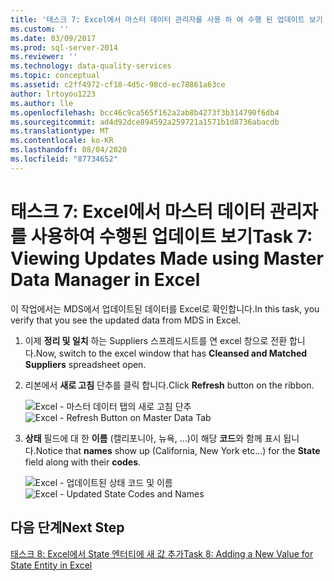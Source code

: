 ```yaml
---
title: '태스크 7: Excel에서 마스터 데이터 관리자를 사용 하 여 수행 된 업데이트 보기 | Microsoft Docs'
ms.custom: ''
ms.date: 03/09/2017
ms.prod: sql-server-2014
ms.reviewer: ''
ms.technology: data-quality-services
ms.topic: conceptual
ms.assetid: c2ff4972-cf18-4d5c-98cd-ec78861a63ce
author: lrtoyou1223
ms.author: lle
ms.openlocfilehash: bcc46c9ca565f162a2ab8b4273f3b314790f6db4
ms.sourcegitcommit: ad4d92dce894592a259721a1571b1d8736abacdb
ms.translationtype: MT
ms.contentlocale: ko-KR
ms.lasthandoff: 08/04/2020
ms.locfileid: "87734652"
---
```

# <a name="task-7-viewing-updates-made-using-master-data-manager-in-excel"></a><span data-ttu-id="0f748-102">태스크 7: Excel에서 마스터 데이터 관리자를 사용하여 수행된 업데이트 보기</span><span class="sxs-lookup"><span data-stu-id="0f748-102">Task 7: Viewing Updates Made using Master Data Manager in Excel</span></span>
  <span data-ttu-id="0f748-103">이 작업에서는 MDS에서 업데이트된 데이터를 Excel로 확인합니다.</span><span class="sxs-lookup"><span data-stu-id="0f748-103">In this task, you verify that you see the updated data from MDS in Excel.</span></span>

1.  <span data-ttu-id="0f748-104">이제 **정리 및 일치** 하는 Suppliers 스프레드시트를 연 excel 창으로 전환 합니다.</span><span class="sxs-lookup"><span data-stu-id="0f748-104">Now, switch to the excel window that has **Cleansed and Matched Suppliers** spreadsheet open.</span></span>

2.  <span data-ttu-id="0f748-105">리본에서 **새로 고침** 단추를 클릭 합니다.</span><span class="sxs-lookup"><span data-stu-id="0f748-105">Click **Refresh** button on the ribbon.</span></span>

     <span data-ttu-id="0f748-106">![Excel - 마스터 데이터 탭의 새로 고침 단추](../../2014/tutorials/media/et-viewupdatesmadeusingmdminexcel-01.jpg "Excel - 마스터 데이터 탭의 새로 고침 단추")</span><span class="sxs-lookup"><span data-stu-id="0f748-106">![Excel - Refresh Button on Master Data Tab](../../2014/tutorials/media/et-viewupdatesmadeusingmdminexcel-01.jpg "Excel - Refresh Button on Master Data Tab")</span></span>

3.  <span data-ttu-id="0f748-107">**상태** 필드에 대 한 **이름** (캘리포니아, 뉴욕, ...)이 해당 **코드**와 함께 표시 됩니다.</span><span class="sxs-lookup"><span data-stu-id="0f748-107">Notice that **names** show up (California, New York etc...) for the **State** field along with their **codes**.</span></span>

     <span data-ttu-id="0f748-108">![Excel - 업데이트된 상태 코드 및 이름](../../2014/tutorials/media/et-viewupdatesmadeusingmdminexcel-02.jpg "Excel - 업데이트된 상태 코드 및 이름")</span><span class="sxs-lookup"><span data-stu-id="0f748-108">![Excel - Updated State Codes and Names](../../2014/tutorials/media/et-viewupdatesmadeusingmdminexcel-02.jpg "Excel - Updated State Codes and Names")</span></span>

## <a name="next-step"></a><span data-ttu-id="0f748-109">다음 단계</span><span class="sxs-lookup"><span data-stu-id="0f748-109">Next Step</span></span>
 [<span data-ttu-id="0f748-110">태스크 8: Excel에서 State 엔터티에 새 값 추가</span><span class="sxs-lookup"><span data-stu-id="0f748-110">Task 8: Adding a New Value for State Entity in Excel</span></span>](../../2014/tutorials/task-8-adding-a-new-value-for-state-entity-in-excel.md)


